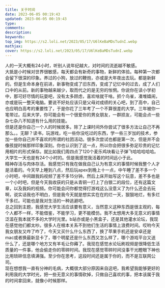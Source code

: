 ```yaml
---
title: 关于时间
date: 2023-06-05 00:19:43
updated: 2023-06-05 00:19:43
type:
comments:
description:
keywords:
top_img: https://s2.loli.net/2023/05/17/U6lKeBaMDsTudnI.webp
mathjax:
cover: https://s2.loli.net/2023/05/17/U6lKeBaMDsTudnI.webp
---
```

人的一天大概有24小时，听别人说年纪越大，对时间的流逝越不敏感。<br/>
大抵是小时候对世界很敏感，每天都会有新奇的事物，新鲜的体验。每种第一次都会留下很深的印象。养过的小狗，放过的鞭炮，亦或是大年夜出去玩。都是新鲜的。但是生命本身在前进，新事物变成了旧东西，变成了记忆中的过去，成了人们口中的从前。新的事物越来越少，取而代之的是无穷的怅惘。你说你在读小学初中，那可好尽情的玩耍吧，没有太多顾虑，喜欢啥就干啥。抓个鸟雀，凑堆嬉闹，亦或是玩一整天电脑。要说不好处应该只是父母对成绩的关心吧，到了高中，自己也应明白高考的重要性了，于是你花了三年考了一个不算很差的大学。三年被你一笔带过。后来大学，你可能会有一个很爱你的男女朋友，一群损友，可能会点一些杂七杂八不知道有什么用的技能。<br/>
但是还是你自己一个人的时候居多。除了上课时间外你尝试了很多方法让自己不再那么。。无聊？读书，玩游戏，吃一些你没吃过的东西，学一些三岁加的技术，参加一些你自己并不喜欢的所谓的社团活动。很多次尝试也都是第一次，但是并不会像孩提时候那样印象深刻。你也认识到了这一点，所以你会把很多弥足珍贵的记忆用相片的形式保存。就比如我们周四点了120个麦乐鸡块看让子弹飞哈哈哈哈哈。<br/>
大学生一天也是有24个小时的。但是我感觉我活着的时间远小于此。<br/>
精神存活与肉体存活。我感觉只有我在做我自己认为有意义的事情时候我整个人才是活着的。今天早上睡到八点，然后玩apex到晚上十一点，中午睡了差不多一个小时吧，中间跟我妈视频了差不多15分钟。然后上床开始写这个玩意，差不多也是一个小时吧，但是今天我收获的只是从青铜一打上了白银二的段位，还有这篇文章，以及我妈的视频。你可能会问你都觉得打游戏这么没意义了为什么还会去玩啊，说实话我也不明白，但是我今天就是想实实在在的烂一天，狠狠地烂，有多烂干多烂。可能也是我对生活的一种逃避吧。<br/>
总之回到主题，我感觉大学生活应该要有意义，当然意义这种东西是很主观的，每个人都不一样，不能借鉴，不能学习，更不能模仿。我不太想用大多无意义的事情泛滥在我本就不多的大学时光里。b站亦或是小黑盒子，还是其他灌水论坛，我现在感觉他们都太吵。很多人在根本关系不到他们生活的事情上浪费时间。哎哟今天我女朋友又咋了咋了，今天又买什么什么东西了，换了苹果手机还是安卓还是mac或者换最新显卡了，哪个明星还是什么东西又怎么样了，哪个游戏平台又送什么了，还是哪个地方又有羊毛让你薅了。我现在感觉水论坛刷视频是很降低生活质量的一件事，他会偷走你的零碎时间。我现在感觉零碎时间没事干光瞪眼下神也比用琐碎信息填满强。至少你在思考，这段时间还是属于你的，而不是互联网公司。<br/>
现在想想我一直有分神的毛病，大概很大部分原因来自这吧，我希望我能够更好的利用我的大学时光，把一些无意义的事情砍掉，只做自己喜欢的事，把本该属于我的时间拿回来，就像小时候那样。<br/>
